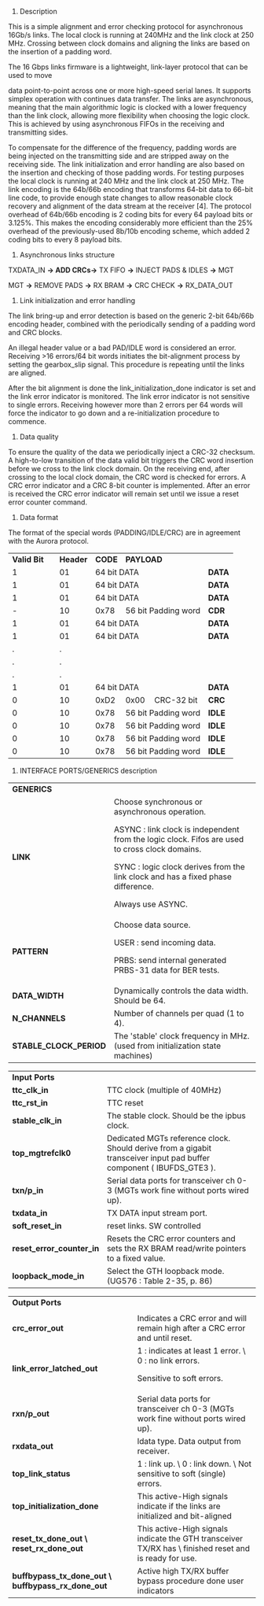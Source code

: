 <!----- Conversion time: 1.803 seconds.


Using this Markdown file:

1. Cut and paste this output into your source file.
2. See the notes and action items below regarding this conversion run.
3. Check the rendered output (headings, lists, code blocks, tables) for proper
   formatting and use a linkchecker before you publish this page.

Conversion notes:

* GD2md-html version 1.0β13
* Fri Dec 07 2018 09:18:20 GMT-0800 (PST)
* Source doc: https://docs.google.com/open?id=1CmRJ6JLkAdi7kQasbTpEZmxgk7TaVqeLxGKtyrJptSM
----->




1.  Description

This is a simple alignment and error checking protocol for asynchronous 16Gb/s links. The local clock is running at 240MHz and the link clock at 250 MHz. Crossing between clock domains and aligning the links are based on the insertion of a padding word.  

The 16 Gbps links firmware is a lightweight, link-layer protocol that can be used to move 

data point-to-point across one or more high-speed serial lanes. It supports simplex operation with continues data transfer. The links are asynchronous, meaning that the main algorithmic logic is clocked with a lower frequency than the link clock, allowing more flexibility when choosing the logic clock. This is achieved by using asynchronous FIFOs in the receiving and transmitting sides.

To compensate for the difference of the frequency, padding words are being injected on the transmitting side and are stripped away on the receiving side. The link initialization and error handling are also based on the insertion and checking of those padding words. For testing purposes the local clock is running at 240 MHz and the link clock at 250 MHz. The link encoding is the 64b/66b encoding that transforms 64-bit data to 66-bit line code, to provide enough state changes to allow reasonable clock recovery and alignment of the data stream at the receiver [4]. The protocol overhead of 64b/66b encoding is 2 coding bits for every 64 payload bits or 3.125%. This makes the encoding considerably more efficient than the 25% overhead of the previously-used 8b/10b encoding scheme, which added 2 coding bits to every 8 payload bits.



1.  Asynchronous links structure

TXDATA_IN **→ **ADD CRCs**→** TX FIFO **→** INJECT PADS & IDLES **→** MGT 

MGT **→** REMOVE PADS **→** RX BRAM **→** CRC CHECK **→** RX_DATA_OUT



1.  Link initialization and error handling

The link bring-up and error detection is based on the generic 2-bit 64b/66b encoding header, combined with the periodically sending of a padding word and CRC blocks. 

An illegal header value or a bad PAD/IDLE word is considered an error. Receiving >16 errors/64 bit words initiates the bit-alignment process by setting the gearbox_slip signal. This procedure is repeating until the links are aligned.

After the bit alignment is done the link_initialization_done indicator is set and the link error indicator is monitored. The link error indicator is not sensitive to single errors. Receiving however more than 2 errors per 64 words will force the indicator to go down and a re-initialization procedure to commence.



1.  Data quality

To ensure the quality of the data we periodically inject a CRC-32 checksum. A high-to-low transition of the data valid bit triggers the CRC word insertion before we cross to the link clock domain. On the receiving end, after crossing to the local clock domain, the CRC word is checked for errors. A CRC error indicator and a CRC 8-bit counter is implemented. After an error is received the CRC error indicator will remain set until we issue a reset error counter command.



1.  Data format 

The format of the special words (PADDING/IDLE/CRC) are in agreement with the Aurora protocol.  


<table>
  <tr>
   <td><strong>Valid Bit</strong>
   </td>
   <td>
   </td>
   <td><strong>Header</strong>
   </td>
   <td><strong>CODE</strong>
   </td>
   <td colspan="2" ><strong>PAYLOAD</strong>
   </td>
   <td>
   </td>
  </tr>
  <tr>
   <td>1
   </td>
   <td>
   </td>
   <td>01
   </td>
   <td colspan="3" >64 bit DATA
   </td>
   <td><strong>DATA</strong>
   </td>
  </tr>
  <tr>
   <td>1
   </td>
   <td>
   </td>
   <td>01
   </td>
   <td colspan="3" >64 bit DATA
   </td>
   <td><strong>DATA</strong>
   </td>
  </tr>
  <tr>
   <td>1
   </td>
   <td>
   </td>
   <td>01
   </td>
   <td colspan="3" >64 bit DATA
   </td>
   <td><strong>DATA</strong>
   </td>
  </tr>
  <tr>
   <td>-
   </td>
   <td>
   </td>
   <td>10
   </td>
   <td>0x78
   </td>
   <td colspan="2" >56 bit Padding word
   </td>
   <td><strong>CDR</strong>
   </td>
  </tr>
  <tr>
   <td>1
   </td>
   <td>
   </td>
   <td>01
   </td>
   <td colspan="3" >64 bit DATA
   </td>
   <td><strong>DATA</strong>
   </td>
  </tr>
  <tr>
   <td>1
   </td>
   <td>
   </td>
   <td>01
   </td>
   <td colspan="3" >64 bit DATA
   </td>
   <td><strong>DATA</strong>
   </td>
  </tr>
  <tr>
   <td>.
   </td>
   <td>
   </td>
   <td>.
   </td>
   <td colspan="3" >
   </td>
   <td>
   </td>
  </tr>
  <tr>
   <td>.
   </td>
   <td>
   </td>
   <td>.
   </td>
   <td colspan="3" >
   </td>
   <td>
   </td>
  </tr>
  <tr>
   <td>.
   </td>
   <td>
   </td>
   <td>.
   </td>
   <td colspan="3" >
   </td>
   <td>
   </td>
  </tr>
  <tr>
   <td>1
   </td>
   <td>
   </td>
   <td>01
   </td>
   <td colspan="3" >64 bit DATA
   </td>
   <td><strong>DATA</strong>
   </td>
  </tr>
  <tr>
   <td>0
   </td>
   <td>
   </td>
   <td>10
   </td>
   <td>0xD2
   </td>
   <td>0x00
   </td>
   <td>CRC-32 bit
   </td>
   <td><strong>CRC</strong>
   </td>
  </tr>
  <tr>
   <td>0
   </td>
   <td>
   </td>
   <td>10
   </td>
   <td>0x78
   </td>
   <td colspan="2" >56 bit Padding word
   </td>
   <td><strong>IDLE</strong>
   </td>
  </tr>
  <tr>
   <td>0
   </td>
   <td>
   </td>
   <td>10
   </td>
   <td>0x78
   </td>
   <td colspan="2" >56 bit Padding word
   </td>
   <td><strong>IDLE</strong>
   </td>
  </tr>
  <tr>
   <td>0
   </td>
   <td>
   </td>
   <td>10
   </td>
   <td>0x78
   </td>
   <td colspan="2" >56 bit Padding word
   </td>
   <td><strong>IDLE</strong>
   </td>
  </tr>
  <tr>
   <td>0
   </td>
   <td>
   </td>
   <td>10
   </td>
   <td>0x78
   </td>
   <td colspan="2" >56 bit Padding word
   </td>
   <td><strong>IDLE</strong>
   </td>
  </tr>
</table>




1.  INTERFACE PORTS/GENERICS description

<table>
  <tr>
   <td colspan="2" >
<strong>GENERICS</strong>
   </td>
  </tr>
  <tr>
   <td><strong>LINK</strong>
   </td>
   <td>Choose synchronous or asynchronous operation. 
<p>
ASYNC : link clock is independent from the logic clock. Fifos are used to cross clock domains.
<p>
SYNC : logic clock derives from the link clock and has a fixed phase difference.
<p>
Always use ASYNC.
   </td>
  </tr>
  <tr>
   <td><strong>PATTERN</strong>
   </td>
   <td>Choose data source.
<p>
USER :  send incoming data.
<p>
PRBS:  send internal generated PRBS-31 data for BER tests.
   </td>
  </tr>
  <tr>
   <td><strong>DATA_WIDTH</strong>
   </td>
   <td>Dynamically controls the data width. Should be 64.
   </td>
  </tr>
  <tr>
   <td><strong>N_CHANNELS</strong>
   </td>
   <td>Number of channels per quad (1 to 4).
   </td>
  </tr>
  <tr>
   <td><strong>STABLE_CLOCK_PERIOD</strong>
   </td>
   <td>The 'stable' clock frequency in MHz. (used from initialization state machines)
   </td>
  </tr>
</table>



<table>
  <tr>
   <td colspan="2" ><strong>Input Ports</strong>
   </td>
  </tr>
  <tr>
   <td><strong>ttc_clk_in</strong>
   </td>
   <td>TTC clock (multiple of 40MHz)
   </td>
  </tr>
  <tr>
   <td><strong>ttc_rst_in</strong>
   </td>
   <td>TTC reset
   </td>
  </tr>
  <tr>
   <td><strong>stable_clk_in</strong>
   </td>
   <td>The stable clock. Should be the ipbus clock.
   </td>
  </tr>
  <tr>
   <td><strong>top_mgtrefclk0</strong>
   </td>
   <td>Dedicated MGTs reference clock. Should derive from a gigabit transceiver input pad buffer component ( IBUFDS_GTE3 ).
   </td>
  </tr>
  <tr>
   <td><strong>txn/p_in</strong>
   </td>
   <td>Serial data ports for transceiver ch 0-3 (MGTs work fine without ports wired up).
   </td>
  </tr>
  <tr>
   <td><strong>txdata_in</strong>
   </td>
   <td>TX DATA input stream port. 
   </td>
  </tr>
  <tr>
   <td><strong>soft_reset_in</strong>
   </td>
   <td>reset links. SW controlled 
   </td>
  </tr>
  <tr>
   <td><strong>reset_error_counter_in</strong>
   </td>
   <td>Resets the CRC error counters and sets the RX BRAM read/write pointers to a fixed value.
   </td>
  </tr>
  <tr>
   <td><strong>loopback_mode_in</strong>
   </td>
   <td>Select the GTH loopback mode. (UG576 : Table 2-35,  p. 86)
   </td>
  </tr>
</table>



<table>
  <tr>
   <td colspan="2" ><strong>Output Ports</strong>
   </td>
  </tr>
  <tr>
   <td>
   </td>
   <td>
   </td>
  </tr>
  <tr>
   <td><strong>crc_error_out</strong>
   </td>
   <td>Indicates a CRC error and will remain high  after a CRC error and until reset.
   </td>
  </tr>
  <tr>
   <td><strong>link_error_latched_out</strong>
   </td>
   <td>1 : indicates at least 1 error. \
0 : no link errors.
<p>
Sensitive to soft errors.
   </td>
  </tr>
  <tr>
   <td><strong>rxn/p_out</strong>
   </td>
   <td>Serial data ports for transceiver ch 0-3 (MGTs work fine without ports wired up).
   </td>
  </tr>
  <tr>
   <td><strong>rxdata_out</strong>
   </td>
   <td>ldata type. Data output from receiver. 
   </td>
  </tr>
  <tr>
   <td><strong>top_link_status</strong>
   </td>
   <td>1 : link  up. \
0 : link down. \
Not sensitive to soft (single) errors.
   </td>
  </tr>
  <tr>
   <td><strong>top_initialization_done</strong>
   </td>
   <td>This active-High signals indicate if the links are initialized and bit-aligned
   </td>
  </tr>
  <tr>
   <td><strong>reset_tx_done_out \
reset_rx_done_out</strong>
   </td>
   <td>This active-High signals indicate the GTH transceiver TX/RX has \
finished reset and is ready for use.
   </td>
  </tr>
  <tr>
   <td><strong>buffbypass_tx_done_out \
buffbypass_rx_done_out</strong>
   </td>
   <td>Active high TX/RX buffer bypass procedure done user indicators
   </td>
  </tr>
</table>



<!-- GD2md-html version 1.0β13 -->

